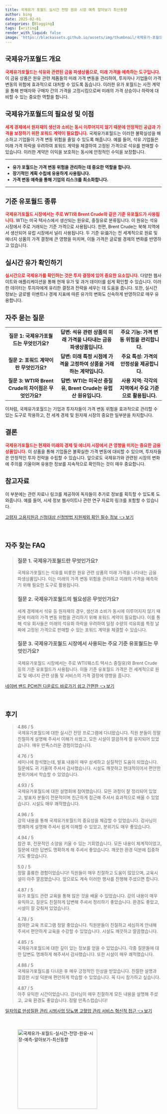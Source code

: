 ```yaml
---
title: 국제유가 포월드 실시간 전망 원유 시장 예측 알아보기 최신동향
author: bing
date: 2025-02-01
categories: [Blogging]
tags: [writing]
render_with_liquid: false
image: 'https://blackassets.github.io/assets/img/thumbnail/국제유가-포월드-실시간-전망-원유-시장-예측-알아보기-최신동향.webp'
---
```



<h2 id='국제유가포월드_개요'>국제유가포월드 개요</h2>

<p><b><span style="color: #ee2323;">국제유가포월드는 석유와 관련된 금융 파생상품으로, 미래 가격을 예측하는 도구입니다.</span></b> 이 금융 상품은 원유 관련 제품들의 미래 가격 변동을 관리하여, 투자자나 기업들이 가격 변동의 위험에 효과적으로 대처할 수 있도록 돕습니다. 이러한 유가 포월드는 사전 계약을 통해 판매자와 구매자 간의 가격을 고정시킴으로써 미래의 가격 상승이나 하락에 대비할 수 있는 중요한 역할을 합니다.</p>

<h2 id='필요성_및_이점'>국제유가포월드의 필요성 및 이점</h2>

<p><b><span style="color: #ee2323;">세계 경제에서 원자재의 생산과 소비는 동시 이루어지지 않기 때문에 안정적인 공급과 가격을 보장하기 위한 포워드 계약이 필요합니다.</span></b> 국제유가포월드는 이러한 불확실성을 해소하고 기업들이 가격 변동 위험을 줄일 수 있도록 해줍니다. 예를 들어, 석유 기업들은 미래 가격 하락을 우려하여 포워드 계약을 체결하여 고정된 가격으로 석유를 판매할 수 있습니다. 이러한 계약은 이익을 보호하는 동시에 안정적인 수익을 보장합니다.</p>

<hr />

<ul>
    <li><b>유가 포월드는 가격 변동 위험을 관리하는 데 중요한 역할을 합니다.</b></li>
    <li><b>장기적인 계획 수립에 유용하게 사용됩니다.</b></li>
    <li><b>가격 변동 예측을 통해 기업의 리스크를 최소화합니다.</b></li>
</ul>

<hr />

<h2 id='기준_유포월드_종류'>기준 유포월드 종류</h2>

<p><b><span style="color: #ee2323;">국제유가포월드 시장에서는 주로 WTI와 Brent Crude와 같은 기준 유포월드가 사용됩니다.</span></b> WTI는 미국 텍사스에서 생산되는 원유로, 중질유로 분류됩니다. 이 원유는 석유 시장에서 주로 거래되는 기준 가격으로 사용됩니다. 한편, Brent Crude는 북해 지역에서 생산되어 유럽 시장에서 널리 사용됩니다. 두 기준 유油가는 전 세계적으로 원료 및 에너지 상품의 가격 결정에 큰 영향을 미치며, 이들 가격은 글로벌 경제의 변화를 반영하고 있습니다.</p>

<h2 id='실시간_유가_확인하기'>실시간 유가 확인하기</h2>

<p><b><span style="color: #ee2323;">실시간으로 국제유가를 확인하는 것은 투자 결정에 있어 중요한 요소입니다.</span></b> 다양한 웹사이트와 애플리케이션을 통해 현재 유가 및 과거 데이터를 쉽게 확인할 수 있습니다. 이러한 데이터는 투자자에게 유리한 결정과 전략을 세우는 데 도움을 줍니다. 또한, 실시간 정보는 글로벌 이벤트나 경제 지표에 따른 유가의 변화도 신속하게 반영하므로 매우 유용합니다.</p>

<h2 id='자주_묻는_질문'>자주 묻는 질문</h2>

<table>
    <tr>
        <td style="text-align: center; height: 17px;"><b>질문 1: 국제유가포월드는 무엇인가요?</b></td>
        <td style="text-align: center; height: 17px;"><b>답변: 석유 관련 상품의 미래 가격을 나타내는 금융 파생상품입니다.</b></td>
        <td style="text-align: center; height: 17px;"><b>주요 기능: 가격 변동 위험을 관리합니다.</b></td>
    </tr>
    <tr>
        <td style="text-align: center; height: 17px;"><b>질문 2: 포워드 계약이란 무엇인가요?</b></td>
        <td style="text-align: center; height: 17px;"><b>답변: 미래 특정 시점에 가격을 고정하여 상품을 거래하는 계약입니다.</b></td>
        <td style="text-align: center; height: 17px;"><b>주요 특성: 가격의 안정성을 제공합니다.</b></td>
    </tr>
    <tr>
        <td style="text-align: center; height: 17px;"><b>질문 3: WTI와 Brent Crude의 차이점은 무엇인가요?</b></td>
        <td style="text-align: center; height: 17px;"><b>답변: WTI는 미국산 중질유, Brent Crude는 유럽산 원유입니다.</b></td>
        <td style="text-align: center; height: 17px;"><b>사용 지역: 각각의 지역에서 주요 기준으로 활용됩니다.</b></td>
    </tr>
</table>

<p>이처럼, 국제유가포월드는 기업과 투자자들이 가격 변동 위험을 효과적으로 관리할 수 있는 도구로 작용하고, 전 세계 경제 및 원자재 시장의 중요한 일부분을 차지합니다.</p>

<h2 id='결론'>결론</h2>

<p><b><span style="color: #ee2323;">국제유가포월드는 현재와 미래의 경제 및 에너지 시장에서 큰 영향을 미치는 중요한 금융 상품입니다.</span></b> 이 상품을 통해 기업들은 불확실한 가격 변동에 대비할 수 있으며, 투자자들은 안정적인 투자 전략을 수립할 수 있습니다. 앞으로도 국제유가와 관련된 시장의 변화에 주의를 기울이며 유용한 정보를 지속적으로 확인하는 것이 매우 중요합니다.</p>

<h2 id='참고자료'>참고자료</h2>

<p>이 부분에는 관련 자료나 링크를 제공하여 독자들이 추가로 정보를 획득할 수 있도록 도와줍니다. 예를 들어, 시세 정보 웹사이트나 관련 연구 자료의 링크를 포함할 수 있습니다.</p>


<p><a class="click-button" title="고령자 고용지원금 신청대상 신청방법 지원제외 확인 필수 정보" href="https://blackassets.github.io/posts/%EA%B3%A0%EB%A0%B9%EC%9E%90-%EA%B3%A0%EC%9A%A9%EC%A7%80%EC%9B%90%EA%B8%88-%EC%8B%A0%EC%B2%AD%EB%8C%80%EC%83%81-%EC%8B%A0%EC%B2%AD%EB%B0%A9%EB%B2%95-%EC%A7%80%EC%9B%90%EC%A0%9C%EC%99%B8-%ED%99%95%EC%9D%B8-%ED%95%84%EC%88%98-%EC%A0%95%EB%B3%B4/" rel="dofollow">고령자 고용지원금 신청대상 신청방법 지원제외 확인 필수 정보 👈 보기</a></p><br>
<h2 id='자주_찾는_FAQ'>자주 찾는 FAQ</h2>
<div itemscope="" itemtype="https://schema.org/FAQPage"> 
<blockquote> 
<div itemscope="" itemprop="mainEntity" itemtype="https://schema.org/Question"> 
<h3 itemprop="name">질문 1. 국제유가포월드란 무엇인가요?</h3> 
<div itemscope="" itemprop="acceptedAnswer" itemtype="https://schema.org/Answer"> 
<span itemprop="text"> 
<p>국제유가포월드는 석유를 비롯한 원유 관련 상품의 미래 가격을 나타내는 금융 파생상품입니다. 이는 미래의 가격 변동 위험을 관리하고 미래의 가격을 예측하기 위해 필요한 도구로 활용됩니다.</p> 
</span> 
</div> 
</div> 

<div itemscope="" itemprop="mainEntity" itemtype="https://schema.org/Question"> 
<h3 itemprop="name">질문 2. 국제유가포월드의 필요성은 무엇인가요?</h3> 
<div itemscope="" itemprop="acceptedAnswer" itemtype="https://schema.org/Answer"> 
<span itemprop="text"> 
<p>세계 경제에서 석유 등 원자재의 경우, 생산과 소비가 동시에 이루어지지 않기 때문에 미래의 가격 변동 위험을 관리하기 위해 포워드 계약이 필요합니다. 이를 통해 석유 회사들은 미래의 석유회 하락을 우려하여 일정 수량의 석유회를 특정 날짜에 고정된 가격으로 판매할 수 있는 포워드 계약을 체결할 수 있습니다.</p> 
</span> 
</div> 
</div> 

<div itemscope="" itemprop="mainEntity" itemtype="https://schema.org/Question"> 
<h3 itemprop="name">질문 3. 국제유가포월드 시장에서 사용되는 주요 기준 유포월드는 무엇인가요?</h3> 
<div itemscope="" itemprop="acceptedAnswer" itemtype="https://schema.org/Answer"> 
<span itemprop="text"> 
<p>국제유가포월드 시장에서는 주로 WTI(웨스트 텍사스 중질유)와 Brent Crude 등의 기준 유포월드가 사용됩니다. 이들 기준 유포월드 가격은 전 세계적으로 원료 및 에너지 관련 상품 및 서비스의 가격 결정에 영향을 줍니다.</p> 
</span> 
</div> 
</div> 
</blockquote> 
</div>
<p><a class="click-button" title="네이버 밴드 PC버전 다운로드 바로가기 쉽고 간편한" href="https://blackassets.github.io/posts/%EB%84%A4%EC%9D%B4%EB%B2%84-%EB%B0%B4%EB%93%9C-PC%EB%B2%84%EC%A0%84-%EB%8B%A4%EC%9A%B4%EB%A1%9C%EB%93%9C-%EB%B0%94%EB%A1%9C%EA%B0%80%EA%B8%B0-%EC%89%BD%EA%B3%A0-%EA%B0%84%ED%8E%B8%ED%95%9C/" rel="dofollow">네이버 밴드 PC버전 다운로드 바로가기 쉽고 간편한 👈 보기</a></p><br>
<h2 id='후기'>후기</h2>
<div itemscope itemtype="https://schema.org/Product">
  <blockquote>
  <div itemprop="review" itemscope itemtype="https://schema.org/Review">
      <div itemprop="reviewRating" itemscope itemtype="https://schema.org/Rating"> <span itemprop="ratingValue">4.86</span> / <span itemprop="bestRating">5</span> </div>
      <span itemprop="reviewBody">국제유가포월드에 대한 실시간 전망 프로그램에 다녀왔습니다. 직원 분들이 정말 친절하게 설명해 주셔서 이해가 쉬웠고, 모든 시설이 깔끔하게 잘 유지되어 있었습니다. 매우 만족스러운 경험이었습니다.</span>
  </div>
  <br>
  <div itemprop="review" itemscope itemtype="https://schema.org/Review">
      <div itemprop="reviewRating" itemscope itemtype="https://schema.org/Rating"> <span itemprop="ratingValue">4.76</span> / <span itemprop="bestRating">5</span> </div>
      <span itemprop="reviewBody">세미나에 참석했는데, 발표 내용이 매우 상세하고 실질적인 도움이 되었습니다. 질문에도 귀 기울여 주셔서 감사했습니다. 시설도 깨끗하고 현대적이어서 편안한 분위기에서 학습할 수 있었습니다.</span>
  </div>
  <br>
  <div itemprop="review" itemscope itemtype="https://schema.org/Review">
      <div itemprop="reviewRating" itemscope itemtype="https://schema.org/Rating"> <span itemprop="ratingValue">4.93</span> / <span itemprop="bestRating">5</span> </div>
      <span itemprop="reviewBody">국제유가포월드에 대한 설명회에 참여했습니다. 모든 과정이 잘 정리되어 있었고, 발표자 분들이 전문적이며 친근하게 접근해 주셔서 효과적으로 배울 수 있었습니다. 시설도 매우 쾌적했습니다.</span>
  </div>
  <br>
  <div itemprop="review" itemscope itemtype="https://schema.org/Review">
      <div itemprop="reviewRating" itemscope itemtype="https://schema.org/Rating"> <span itemprop="ratingValue">4.96</span> / <span itemprop="bestRating">5</span> </div>
      <span itemprop="reviewBody">강의 내용을 통해 국제유가포월드의 중요성을 체감할 수 있었습니다. 강사님이 명쾌하게 설명해 주셔서 쉽게 이해할 수 있었고, 분위기도 매우 좋았습니다.</span>
  </div>
  <br>
  <div itemprop="review" itemscope itemtype="https://schema.org/Review">
      <div itemprop="reviewRating" itemscope itemtype="https://schema.org/Rating"> <span itemprop="ratingValue">4.94</span> / <span itemprop="bestRating">5</span> </div>
      <span itemprop="reviewBody">참관 후, 전문적인 소양을 키울 수 있는 기회였습니다. 모든 내용이 체계적이었고, 질문에 대한 답변도 명확하게 해 주셔서 좋았습니다. 깨끗한 환경 덕분에 집중하기도 좋았습니다.</span>
  </div>
  <br>
  <div itemprop="review" itemscope itemtype="https://schema.org/Review">
      <div itemprop="reviewRating" itemscope itemtype="https://schema.org/Rating"> <span itemprop="ratingValue">5.0</span> / <span itemprop="bestRating">5</span> </div>
      <span itemprop="reviewBody">정말 훌륭한 경험이었습니다! 직원들이 매우 친절하고 도움이 많았으며, 교육시설이 아주 깔끔했습니다. 앞으로도 계속 이러한 행사를 진행해 주셨으면 합니다.</span>
  </div>
  <br>
  <div itemprop="review" itemscope itemtype="https://schema.org/Review">
      <div itemprop="reviewRating" itemscope itemtype="https://schema.org/Rating"> <span itemprop="ratingValue">4.87</span> / <span itemprop="bestRating">5</span> </div>
      <span itemprop="reviewBody">유가 포월드 관련 교육을 통해 많은 것을 배울 수 있었습니다. 강의 내용이 매우 유익하고, 질문도 친절하게 답변해 주셔서 정리하기 좋았습니다. 환경도 좋았고, 시설이 잘 갖춰져 있었습니다.</span>
  </div>
  <br>
  <div itemprop="review" itemscope itemtype="https://schema.org/Review">
      <div itemprop="reviewRating" itemscope itemtype="https://schema.org/Rating"> <span itemprop="ratingValue">4.78</span> / <span itemprop="bestRating">5</span> </div>
      <span itemprop="reviewBody">참여한 교육 프로그램 정말 좋았습니다. 직원분들이 친절하고 세심하게 안내해 주셔서 편안하게 교육을 수강할 수 있었습니다. 시설도 깨끗하고 깔끔했습니다.</span>
  </div>
  <br>
  <div itemprop="review" itemscope itemtype="https://schema.org/Review">
      <div itemprop="reviewRating" itemscope itemtype="https://schema.org/Rating"> <span itemprop="ratingValue">4.85</span> / <span itemprop="bestRating">5</span> </div>
      <span itemprop="reviewBody">국제유가포월드에 대한 깊이 있는 정보를 얻을 수 있었습니다. 각종 질문들에 대한 답변도 명쾌하게 해주셔서 감사했습니다. 또한 시설이 매우 쾌적했습니다.</span>
  </div>
  <br>
  <div itemprop="review" itemscope itemtype="https://schema.org/Review">
      <div itemprop="reviewRating" itemscope itemtype="https://schema.org/Rating"> <span itemprop="ratingValue">4.88</span> / <span itemprop="bestRating">5</span> </div>
      <span itemprop="reviewBody">국제유가포월드를 다녀온 후 매우 긍정적인 인상을 받았습니다. 친절한 설명과 깔끔한 시설 덕분에 편안하게 학습할 수 있었습니다. 꼭 다시 참가하고 싶습니다.</span>
  </div>
  <br>
  <div itemprop="review" itemscope itemtype="https://schema.org/Review">
      <div itemprop="reviewRating" itemscope itemtype="https://schema.org/Rating"> <span itemprop="ratingValue">4.87</span> / <span itemprop="bestRating">5</span> </div>
      <span itemprop="reviewBody">아주 유익한 시간이었습니다. 강사님이 매우 친절하게 모든 내용을 설명해 주셨고, 교육 환경도 좋았습니다. 정말 만족스럽습니다!</span>
  </div>
  </blockquote>
</div>
<p><a class="click-button" title="일차의료 만성질환 관리 시범사업 당뇨병 고혈압 관리 서비스 혁신적 접근" href="https://blackassets.github.io/posts/%EC%9D%BC%EC%B0%A8%EC%9D%98%EB%A3%8C-%EB%A7%8C%EC%84%B1%EC%A7%88%ED%99%98-%EA%B4%80%EB%A6%AC-%EC%8B%9C%EB%B2%94%EC%82%AC%EC%97%85-%EB%8B%B9%EB%87%A8%EB%B3%91-%EA%B3%A0%ED%98%88%EC%95%95-%EA%B4%80%EB%A6%AC-%EC%84%9C%EB%B9%84%EC%8A%A4-%ED%98%81%EC%8B%A0%EC%A0%81-%EC%A0%91%EA%B7%BC/" rel="dofollow">일차의료 만성질환 관리 시범사업 당뇨병 고혈압 관리 서비스 혁신적 접근 👈 보기</a></p><br>
<figure class="image"><img src="https://blackassets.github.io/assets/img/thumbnail/국제유가-포월드-실시간-전망-원유-시장-예측-알아보기-최신동향.webp" alt="국제유가-포월드-실시간-전망-원유-시장-예측-알아보기-최신동향" width="256" height="256"></figure>
